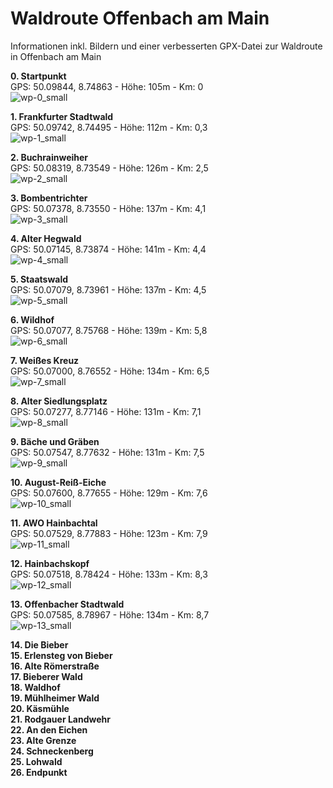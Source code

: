 # Waldroute Offenbach am Main
Informationen inkl. Bildern und einer verbesserten GPX-Datei zur Waldroute in Offenbach am Main

<b>0. Startpunkt</b><br>
GPS: 50.09844, 8.74863 - Höhe: 105m - Km: 0<br>
![wp-0_small](https://github.com/user-attachments/assets/e469e7a5-4086-49a1-816d-7cfa676c700e)


<b>1. Frankfurter Stadtwald</b><br>
GPS: 50.09742, 8.74495 - Höhe: 112m - Km: 0,3<br>
![wp-1_small](https://github.com/user-attachments/assets/0ad56c83-67d0-4dc3-9770-a3127a9efe99)


<b>2. Buchrainweiher</b><br>
GPS: 50.08319, 8.73549 - Höhe: 126m - Km: 2,5<br>
![wp-2_small](https://github.com/user-attachments/assets/4a999623-b218-4d24-8268-fa7bf7888350)


<b>3. Bombentrichter</b><br>
GPS: 50.07378, 8.73550 - Höhe: 137m - Km: 4,1<br>
![wp-3_small](https://github.com/user-attachments/assets/b8b084ad-3ed5-45c1-861b-856632a23886)


<b>4. Alter Hegwald</b><br>
GPS: 50.07145, 8.73874 - Höhe: 141m - Km: 4,4<br>
![wp-4_small](https://github.com/user-attachments/assets/c25487c4-73ec-4d11-8a29-5f2119e75f8f)


<b>5. Staatswald</b><br>
GPS: 50.07079, 8.73961 - Höhe: 137m - Km: 4,5<br>
![wp-5_small](https://github.com/user-attachments/assets/cf94d721-b924-4d34-b96d-05aa81d8b61f)


<b>6. Wildhof</b><br>
GPS: 50.07077, 8.75768 - Höhe: 139m - Km: 5,8<br>
![wp-6_small](https://github.com/user-attachments/assets/e62cd7e0-e655-493c-8ace-e1a0294990b9)


<b>7. Weißes Kreuz</b><br>
GPS: 50.07000, 8.76552 - Höhe: 134m - Km: 6,5<br>
![wp-7_small](https://github.com/user-attachments/assets/c300c45f-96a1-4888-a960-3e66653f5167)


<b>8. Alter Siedlungsplatz</b><br>
GPS: 50.07277, 8.77146 - Höhe: 131m - Km: 7,1<br>
![wp-8_small](https://github.com/user-attachments/assets/6097d07d-df25-4a59-8b44-d6a5f7da4911)


<b>9. Bäche und Gräben</b><br>
GPS: 50.07547, 8.77632 - Höhe: 131m - Km: 7,5<br>
![wp-9_small](https://github.com/user-attachments/assets/0d5c97b4-bc40-4f62-a6df-83b15be74aae)


<b>10. August-Reiß-Eiche</b><br>
GPS: 50.07600, 8.77655 - Höhe: 129m - Km: 7,6<br>
![wp-10_small](https://github.com/user-attachments/assets/4cc9073f-a763-49e2-9b11-57e61252dc63)


<b>11. AWO Hainbachtal</b><br>
GPS: 50.07529, 8.77883 - Höhe: 123m - Km: 7,9<br>
![wp-11_small](https://github.com/user-attachments/assets/06275771-f647-4b43-b27a-c602c2bf6e26)


<b>12. Hainbachskopf</b><br>
GPS: 50.07518, 8.78424 - Höhe: 133m - Km: 8,3<br>
![wp-12_small](https://github.com/user-attachments/assets/4eeb1d23-0902-4706-9950-4c8f3fb16893)


<b>13. Offenbacher Stadtwald</b><br>
GPS: 50.07585, 8.78967 - Höhe: 134m - Km: 8,7<br>
![wp-13_small](https://github.com/user-attachments/assets/1cce6d21-bdd4-41e7-8428-b1cb1ee6c080)


<b>14. Die Bieber</b><br>
<b>15. Erlensteg von Bieber</b><br>
<b>16. Alte Römerstraße</b><br>
<b>17. Bieberer Wald</b><br>
<b>18. Waldhof</b><br>
<b>19. Mühlheimer Wald</b><br>
<b>20. Käsmühle</b><br>
<b>21. Rodgauer Landwehr</b><br>
<b>22. An den Eichen</b><br>
<b>23. Alte Grenze</b><br>
<b>24. Schneckenberg</b><br>
<b>25. Lohwald</b><br>
<b>26. Endpunkt</b><br>
